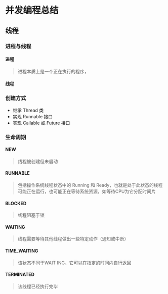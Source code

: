 # 并发编程总结

## 线程

### 进程与线程

#### 进程

> 进程本质上是一个正在执行的程序，

#### 线程



### 创建方式

- 继承 Thread 类
- 实现 Runnable 接口
- 实现 Callable 或 Future 接口

### 生命周期

#### NEW

> 线程被创建但未启动

#### RUNNABLE

> 包括操作系统线程状态中的 Running 和 Ready，也就是处于此状态的线程可能正在运行，也可能正在等待系统资源，如等待CPU为它分配时间片

#### BLOCKED

> 线程阻塞于锁

#### WAITING

> 线程需要等待其他线程做出一些特定动作（通知或中断）

#### TIME_WAITING

> 该状态不同于WAIT ING，它可以在指定的时间内自行返回

#### TERMINATED

> 该线程已经执行完毕



